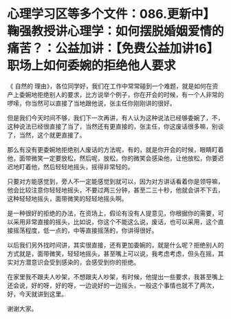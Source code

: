 # 心理学习区等多个文件：086.更新中】鞠强教授讲心理学：如何摆脱婚姻爱情的痛苦？：公益加讲：【免费公益加讲16】职场上如何委婉的拒绝他人要求

《 自然的 理由》，各位同学好，我们在工作中常常碰到一个难题，就是如何在资产上委婉地拒绝别人的要求，比方说举个例子，你在开会的时候，有一个人非常的啰嗦，你当然可以直接了当地跟他说，张主任你刚刚讲的很好。

但是我们今天时间不够，我们下一次再讲，有人认为这种说法已经够委婉了，不，这种说法已经很直接了当了，当然还有更直接的，张主任，你这废话很多嘛，别谈了，当然，这个就更直接了。

那么有没有更委婉地拒绝别人废话的方法呢，有的，就是你开会的时候，眼睛盯着他，面带微笑一定要放松，然后呢，放松，你的微笑会感染他，让他放松，你要迟迟地盯着他，然后轻轻地摇头，摇得非常轻的。

只要对方能感觉到，旁人不一定能感觉到就可以，因为对方讲话看着你是领导嘛，他会比较注意你轻轻地摇头，不要过两三分钟，甚至二三十秒，他就会讲不下去，这种轻轻地摇头，面带微笑的轻轻地摇头啊。

是一种很好的拒绝的办法，在资场上，假论有没有人提意见，你根据你的需要，可以采用非常直接的摇头，比如说，你这个不能这么说，废话，也可以采用，这个直接摇荡程度，低一点的，中等直接摇荡的，你讲得很好。

以后我们另外找时间讲，其实很直接，还有更加委婉的，就是什么呢？拒绝别人的方式就是，面带微笑，轻轻地摇头，甚至嘴上可以说，我考虑考虑，但头在摇，其实对方潜意识会受到感染的，会感受到你的拒绝。

在家里我不跟夫人吵架，不想跟夫人吵架，有时候，他提出一些要求，我甚至嘴上还会说，好的呀，好的呀，一边说好的一边摇头，一般这个事情也就不了两次，好，今天就讲到这里。

谢谢大家。